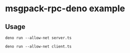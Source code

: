 # msgpack-rpc-deno example

## Usage

```
deno run --allow-net server.ts
```

```
deno run --allow-net client.ts
```
